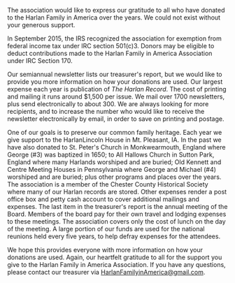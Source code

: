 The association would like to express our gratitude to all who have donated to the Harlan Family in America over the years. We could not exist without your generous support.

In September 2015, the IRS recognized the association for exemption from federal income tax under IRC section 501(c)3. Donors may be eligible to deduct contributions made to the Harlan Family in America Association under IRC Section 170.

Our semiannual newsletter lists our treasurer's report, but we would like to provide you more information on how your donations are used. Our largest expense each year is publication of *The Harlan Record*. The cost of printing and mailing it runs around $1,500 per issue. We mail over 1700 newsletters, plus send electronically to about 300. We are always looking for more recipients, and to increase the number who would like to receive the newsletter electronically by email, in order to save on printing and postage.

One of our goals is to preserve our common family heritage. Each year we give support to the HarlanLincoln House in Mt. Pleasant, IA. In the past we have also donated to St. Peter's Church in Monkwearmouth, England where George (#3) was baptized in 1650; to All Hallows Church in Sutton Park, England where many Harlands worshiped and are buried; Old Kennett and Centre Meeting Houses in Pennsylvania where George and Michael (#4) worshiped and are buried; plus other programs and places over the years. The association is a member of the Chester County Historical Society where many of our Harlan records are stored. Other expenses render a post office box and petty cash account to cover additional mailings and expenses. The last item in the treasurer's report is the annual meeting of the Board. Members of the board pay for their own travel and lodging expenses to these meetings. The association covers only the cost of lunch on the day of the meeting. A large portion of our funds are used for the national reunions held every five years, to help defray expenses for the attendees.

We hope this provides everyone with more information on how your donations are used. Again, our heartfelt gratitude to all for the support you give to the Harlan Family in America Association. If you have any questions, please contact our treasurer via [HarlanFamilyinAmerica@gmail.com](mailto:HarlanFamilyinAmerica@gmail.com).